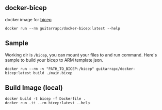 ## docker-bicep

docker image for [bicep](https://github.com/Azure/bicep)

```shell
docker run --rm guitarrapc/docker-bicep:latest --help
```

## Sample

Working dir is `/bicep`, you can mount your files to and run command.
Here's sample to build your bicep to ARM template json.

```shell
docker run --rm -v "PATH_TO_BICEP:/bicep" guitarrapc/docker-bicep:latest build ./main.bicep
```

## Build Image (local)

```shell
docker build -t bicep -f Dockerfile .
docker run -it --rm bicep:latest --help
```
